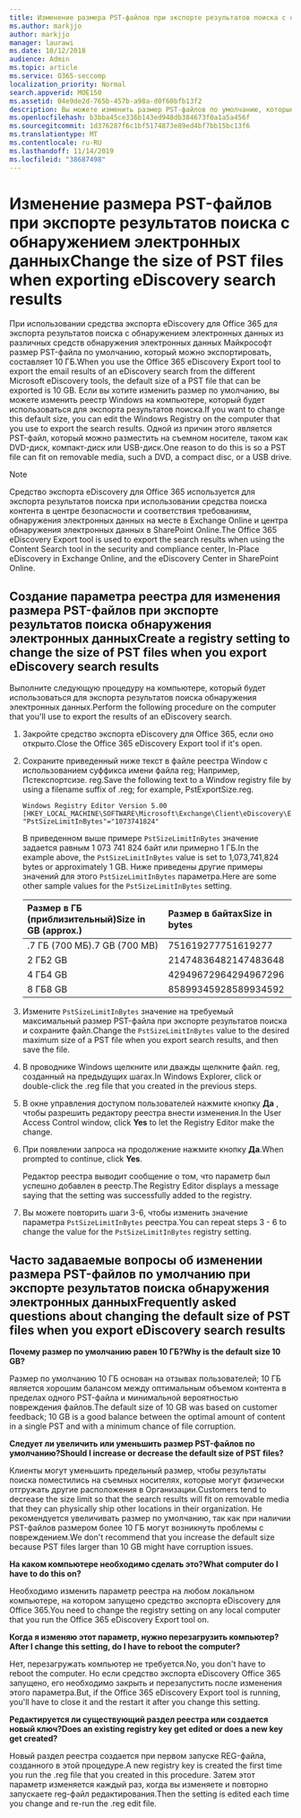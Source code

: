 ```yaml
---
title: Изменение размера PST-файлов при экспорте результатов поиска с обнаружением электронных данных
ms.author: markjjo
author: markjjo
manager: laurawi
ms.date: 10/12/2018
audience: Admin
ms.topic: article
ms.service: O365-seccomp
localization_priority: Normal
search.appverid: MOE150
ms.assetid: 04e9de2d-765b-457b-a98a-d0f60bfb13f2
description: Вы можете изменить размер PST-файлов по умолчанию, которые будут загружаться на компьютер при экспорте результатов поиска обнаружения электронных данных.
ms.openlocfilehash: b3bba45ce336b143ed948db384673f0a1a5a456f
ms.sourcegitcommit: 1d376287f6c1bf5174873e89ed4bf7bb15bc13f6
ms.translationtype: MT
ms.contentlocale: ru-RU
ms.lasthandoff: 11/14/2019
ms.locfileid: "38687498"
---
```

# <a name="change-the-size-of-pst-files-when-exporting-ediscovery-search-results"></a><span data-ttu-id="28f51-103">Изменение размера PST-файлов при экспорте результатов поиска с обнаружением электронных данных</span><span class="sxs-lookup"><span data-stu-id="28f51-103">Change the size of PST files when exporting eDiscovery search results</span></span>

<span data-ttu-id="28f51-104">При использовании средства экспорта eDiscovery для Office 365 для экспорта результатов поиска с обнаружением электронных данных из различных средств обнаружения электронных данных Майкрософт размер PST-файла по умолчанию, который можно экспортировать, составляет 10 ГБ.</span><span class="sxs-lookup"><span data-stu-id="28f51-104">When you use the Office 365 eDiscovery Export tool to export the email results of an eDiscovery search from the different Microsoft eDiscovery tools, the default size of a PST file that can be exported is 10 GB.</span></span> <span data-ttu-id="28f51-105">Если вы хотите изменить размер по умолчанию, вы можете изменить реестр Windows на компьютере, который будет использоваться для экспорта результатов поиска.</span><span class="sxs-lookup"><span data-stu-id="28f51-105">If you want to change this default size, you can edit the Windows Registry on the computer that you use to export the search results.</span></span> <span data-ttu-id="28f51-106">Одной из причин этого является PST-файл, который можно разместить на съемном носителе, таком как DVD-диск, компакт-диск или USB-диск.</span><span class="sxs-lookup"><span data-stu-id="28f51-106">One reason to do this is so a PST file can fit on removable media, such a DVD, a compact disc, or a USB drive.</span></span> 
  
> [!NOTE]
>  <span data-ttu-id="28f51-107">Средство экспорта eDiscovery для Office 365 используется для экспорта результатов поиска при использовании средства поиска контента в центре безопасности и соответствия требованиям, обнаружения электронных данных на месте в Exchange Online и центра обнаружения электронных данных в SharePoint Online.</span><span class="sxs-lookup"><span data-stu-id="28f51-107">The Office 365 eDiscovery Export tool is used to export the search results when using the Content Search tool in the security and compliance center, In-Place eDiscovery in Exchange Online, and the eDiscovery Center in SharePoint Online.</span></span>
  
## <a name="create-a-registry-setting-to-change-the-size-of-pst-files-when-you-export-ediscovery-search-results"></a><span data-ttu-id="28f51-108">Создание параметра реестра для изменения размера PST-файлов при экспорте результатов поиска обнаружения электронных данных</span><span class="sxs-lookup"><span data-stu-id="28f51-108">Create a registry setting to change the size of PST files when you export eDiscovery search results</span></span>

<span data-ttu-id="28f51-109">Выполните следующую процедуру на компьютере, который будет использоваться для экспорта результатов поиска обнаружения электронных данных.</span><span class="sxs-lookup"><span data-stu-id="28f51-109">Perform the following procedure on the computer that you'll use to export the results of an eDiscovery search.</span></span>
  
1. <span data-ttu-id="28f51-110">Закройте средство экспорта eDiscovery для Office 365, если оно открыто.</span><span class="sxs-lookup"><span data-stu-id="28f51-110">Close the Office 365 eDiscovery Export tool if it's open.</span></span> 
    
2. <span data-ttu-id="28f51-111">Сохраните приведенный ниже текст в файле реестра Window с использованием суффикса имени файла reg; Например, Пстекспортсизе. reg.</span><span class="sxs-lookup"><span data-stu-id="28f51-111">Save the following text to a Window registry file by using a filename suffix of .reg; for example, PstExportSize.reg.</span></span> 
    
    ```text
    Windows Registry Editor Version 5.00
    [HKEY_LOCAL_MACHINE\SOFTWARE\Microsoft\Exchange\Client\eDiscovery\ExportTool]
    "PstSizeLimitInBytes"="1073741824"
    ```

    <span data-ttu-id="28f51-112">В приведенном выше примере `PstSizeLimitInBytes` значение задается равным 1 073 741 824 байт или примерно 1 ГБ.</span><span class="sxs-lookup"><span data-stu-id="28f51-112">In the example above, the  `PstSizeLimitInBytes` value is set to 1,073,741,824 bytes or approximately 1 GB.</span></span> <span data-ttu-id="28f51-113">Ниже приведены другие примеры значений для этого `PstSizeLimitInBytes` параметра.</span><span class="sxs-lookup"><span data-stu-id="28f51-113">Here are some other sample values for the  `PstSizeLimitInBytes` setting.</span></span> 
    
    |<span data-ttu-id="28f51-114">**Размер в ГБ (приблизительный)**</span><span class="sxs-lookup"><span data-stu-id="28f51-114">**Size in GB (approx.)**</span></span>|<span data-ttu-id="28f51-115">**Размер в байтах**</span><span class="sxs-lookup"><span data-stu-id="28f51-115">**Size in bytes**</span></span>|
    |:-----|:-----|
    |<span data-ttu-id="28f51-116">.7 ГБ (700 МБ)</span><span class="sxs-lookup"><span data-stu-id="28f51-116">.7 GB (700 MB)</span></span>  <br/> |<span data-ttu-id="28f51-117">751619277</span><span class="sxs-lookup"><span data-stu-id="28f51-117">751619277</span></span>  <br/> |
    |<span data-ttu-id="28f51-118">2 ГБ</span><span class="sxs-lookup"><span data-stu-id="28f51-118">2 GB</span></span>  <br/> |<span data-ttu-id="28f51-119">2147483648</span><span class="sxs-lookup"><span data-stu-id="28f51-119">2147483648</span></span>  <br/> |
    |<span data-ttu-id="28f51-120">4 ГБ</span><span class="sxs-lookup"><span data-stu-id="28f51-120">4 GB</span></span>  <br/> |<span data-ttu-id="28f51-121">4294967296</span><span class="sxs-lookup"><span data-stu-id="28f51-121">4294967296</span></span>  <br/> |
    |<span data-ttu-id="28f51-122">8 ГБ</span><span class="sxs-lookup"><span data-stu-id="28f51-122">8 GB</span></span>  <br/> |<span data-ttu-id="28f51-123">8589934592</span><span class="sxs-lookup"><span data-stu-id="28f51-123">8589934592</span></span>  <br/> |
   
3. <span data-ttu-id="28f51-124">Измените `PstSizeLimitInBytes` значение на требуемый максимальный размер PST-файла при экспорте результатов поиска и сохраните файл.</span><span class="sxs-lookup"><span data-stu-id="28f51-124">Change the `PstSizeLimitInBytes` value to the desired maximum size of a PST file when you export search results, and then save the file.</span></span> 
    
4. <span data-ttu-id="28f51-125">В проводнике Windows щелкните или дважды щелкните файл. reg, созданный на предыдущих шагах.</span><span class="sxs-lookup"><span data-stu-id="28f51-125">In Windows Explorer, click or double-click the .reg file that you created in the previous steps.</span></span>
    
5. <span data-ttu-id="28f51-126">В окне управления доступом пользователей нажмите кнопку **Да** , чтобы разрешить редактору реестра внести изменения.</span><span class="sxs-lookup"><span data-stu-id="28f51-126">In the User Access Control window, click **Yes** to let the Registry Editor make the change.</span></span> 
    
6. <span data-ttu-id="28f51-127">При появлении запроса на продолжение нажмите кнопку **Да**.</span><span class="sxs-lookup"><span data-stu-id="28f51-127">When prompted to continue, click **Yes**.</span></span>
    
    <span data-ttu-id="28f51-128">Редактор реестра выводит сообщение о том, что параметр был успешно добавлен в реестр.</span><span class="sxs-lookup"><span data-stu-id="28f51-128">The Registry Editor displays a message saying that the setting was successfully added to the registry.</span></span>
    
7. <span data-ttu-id="28f51-129">Вы можете повторить шаги 3-6, чтобы изменить значение параметра `PstSizeLimitInBytes` реестра.</span><span class="sxs-lookup"><span data-stu-id="28f51-129">You can repeat steps 3 - 6 to change the value for the  `PstSizeLimitInBytes` registry setting.</span></span> 
  
## <a name="frequently-asked-questions-about-changing-the-default-size-of-pst-files-when-you-export-ediscovery-search-results"></a><span data-ttu-id="28f51-130">Часто задаваемые вопросы об изменении размера PST-файлов по умолчанию при экспорте результатов поиска обнаружения электронных данных</span><span class="sxs-lookup"><span data-stu-id="28f51-130">Frequently asked questions about changing the default size of PST files when you export eDiscovery search results</span></span>

 <span data-ttu-id="28f51-131">**Почему размер по умолчанию равен 10 ГБ?**</span><span class="sxs-lookup"><span data-stu-id="28f51-131">**Why is the default size 10 GB?**</span></span>
  
<span data-ttu-id="28f51-132">Размер по умолчанию 10 ГБ основан на отзывах пользователей; 10 ГБ является хорошим балансом между оптимальным объемом контента в пределах одного PST-файла и минимальной вероятностью повреждения файлов.</span><span class="sxs-lookup"><span data-stu-id="28f51-132">The default size of 10 GB was based on customer feedback; 10 GB is a good balance between the optimal amount of content in a single PST and with a minimum chance of file corruption.</span></span>
  
 <span data-ttu-id="28f51-133">**Следует ли увеличить или уменьшить размер PST-файлов по умолчанию?**</span><span class="sxs-lookup"><span data-stu-id="28f51-133">**Should I increase or decrease the default size of PST files?**</span></span>
  
<span data-ttu-id="28f51-134">Клиенты могут уменьшить предельный размер, чтобы результаты поиска поместились на съемных носителях, которые могут физически отгружать другие расположения в Организации.</span><span class="sxs-lookup"><span data-stu-id="28f51-134">Customers tend to decrease the size limit so that the search results will fit on removable media that they can physically ship other locations in their organization.</span></span> <span data-ttu-id="28f51-135">Не рекомендуется увеличивать размер по умолчанию, так как при наличии PST-файлов размером более 10 ГБ могут возникнуть проблемы с повреждением.</span><span class="sxs-lookup"><span data-stu-id="28f51-135">We don't recommend that you increase the default size because PST files larger than 10 GB might have corruption issues.</span></span>
  
 <span data-ttu-id="28f51-136">**На каком компьютере необходимо сделать это?**</span><span class="sxs-lookup"><span data-stu-id="28f51-136">**What computer do I have to do this on?**</span></span>
  
<span data-ttu-id="28f51-137">Необходимо изменить параметр реестра на любом локальном компьютере, на котором запущено средство экспорта eDiscovery для Office 365.</span><span class="sxs-lookup"><span data-stu-id="28f51-137">You need to change the registry setting on any local computer that you run the Office 365 eDiscovery Export tool on.</span></span>
  
 <span data-ttu-id="28f51-138">**Когда я изменяю этот параметр, нужно перезагрузить компьютер?**</span><span class="sxs-lookup"><span data-stu-id="28f51-138">**After I change this setting, do I have to reboot the computer?**</span></span>
  
<span data-ttu-id="28f51-139">Нет, перезагружать компьютер не требуется.</span><span class="sxs-lookup"><span data-stu-id="28f51-139">No, you don't have to reboot the computer.</span></span> <span data-ttu-id="28f51-140">Но если средство экспорта eDiscovery Office 365 запущено, его необходимо закрыть и перезапустить после изменения этого параметра.</span><span class="sxs-lookup"><span data-stu-id="28f51-140">But, if the Office 365 eDiscovery Export tool is running, you'll have to close it and the restart it after you change this setting.</span></span>
  
 <span data-ttu-id="28f51-141">**Редактируется ли существующий раздел реестра или создается новый ключ?**</span><span class="sxs-lookup"><span data-stu-id="28f51-141">**Does an existing registry key get edited or does a new key get created?**</span></span>
  
<span data-ttu-id="28f51-142">Новый раздел реестра создается при первом запуске REG-файла, созданного в этой процедуре.</span><span class="sxs-lookup"><span data-stu-id="28f51-142">A new registry key is created the first time you run the .reg file that you created in this procedure.</span></span> <span data-ttu-id="28f51-143">Затем этот параметр изменяется каждый раз, когда вы изменяете и повторно запускаете reg-файл редактирования.</span><span class="sxs-lookup"><span data-stu-id="28f51-143">Then the setting is edited each time you change and re-run the .reg edit file.</span></span>
